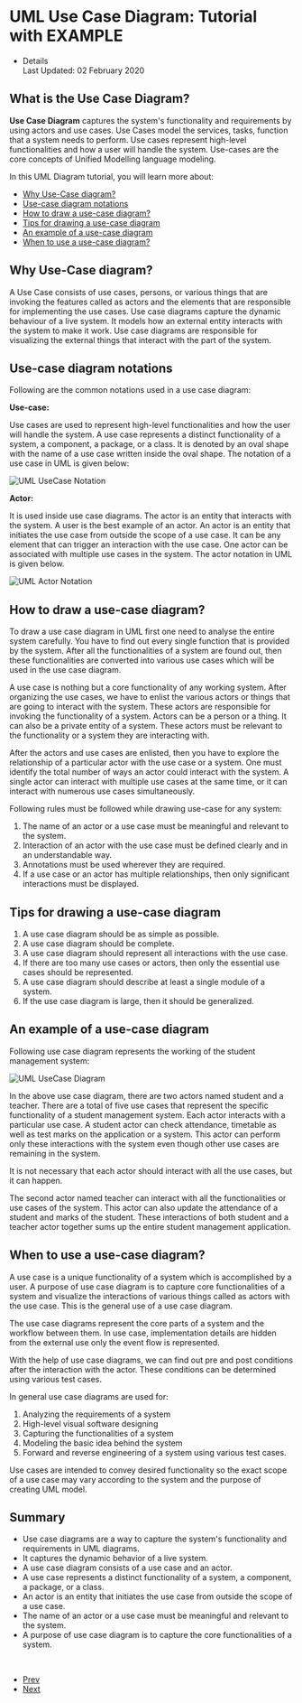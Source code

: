 <div class="item-page" itemscope="" itemtype="https://schema.org/Article">

<div class="page-header">

# UML Use Case Diagram: Tutorial with EXAMPLE

</div>

  - Details  
    <span class="icon-calendar" aria-hidden="true"></span> Last Updated:
    02 February 2020

<div itemprop="articleBody">

<div>

<div class="top-ads-boxes" style="float:left;padding-right:6px;">

<div id="div-gpt-ad-1565016699961-0">

</div>

</div>

</div>

<div>

## What is the Use Case Diagram?

**Use Case Diagram** captures the system's functionality and
requirements by using actors and use cases. Use Cases model the
services, tasks, function that a system needs to perform. Use cases
represent high-level functionalities and how a user will handle the
system. Use-cases are the core concepts of Unified Modelling language
modeling.

</div>

In this UML Diagram tutorial, you will learn more about:

  - [Why Use-Case diagram?](#2)
  - [Use-case diagram notations](#3)
  - [How to draw a use-case diagram?](#4)
  - [Tips for drawing a use-case diagram](#5)
  - [An example of a use-case diagram](#6)
  - [When to use a use-case diagram?](#7)

## <span id="2"></span>Why Use-Case diagram?

A Use Case consists of use cases, persons, or various things that are
invoking the features called as actors and the elements that are
responsible for implementing the use cases. Use case diagrams capture
the dynamic behaviour of a live system. It models how an external entity
interacts with the system to make it work. Use case diagrams are
responsible for visualizing the external things that interact with the
part of the system.

## <span id="3"></span>Use-case diagram notations

Following are the common notations used in a use case diagram:

**Use-case:**

Use cases are used to represent high-level functionalities and how the
user will handle the system. A use case represents a distinct
functionality of a system, a component, a package, or a class. It is
denoted by an oval shape with the name of a use case written inside the
oval shape. The notation of a use case in UML is given below:

![UML UseCase
Notation](./images/e16b16f2404fd121f429d6581183713301f1260c.png)

**Actor:**

It is used inside use case diagrams. The actor is an entity that
interacts with the system. A user is the best example of an actor. An
actor is an entity that initiates the use case from outside the scope of
a use case. It can be any element that can trigger an interaction with
the use case. One actor can be associated with multiple use cases in the
system. The actor notation in UML is given below.

![UML Actor
Notation](./images/72692b9e4e8e3ee72c6713a7f3b2af28e75e2e51.png)

## <span id="4"></span>How to draw a use-case diagram?

To draw a use case diagram in UML first one need to analyse the entire
system carefully. You have to find out every single function that is
provided by the system. After all the functionalities of a system are
found out, then these functionalities are converted into various use
cases which will be used in the use case diagram.

A use case is nothing but a core functionality of any working system.
After organizing the use cases, we have to enlist the various actors or
things that are going to interact with the system. These actors are
responsible for invoking the functionality of a system. Actors can be a
person or a thing. It can also be a private entity of a system. These
actors must be relevant to the functionality or a system they are
interacting with.

After the actors and use cases are enlisted, then you have to explore
the relationship of a particular actor with the use case or a system.
One must identify the total number of ways an actor could interact with
the system. A single actor can interact with multiple use cases at the
same time, or it can interact with numerous use cases simultaneously.

<div>

<div id="div-gpt-ad-9092914-1">

</div>

</div>

Following rules must be followed while drawing use-case for any system:

1.  The name of an actor or a use case must be meaningful and relevant
    to the system.
2.  Interaction of an actor with the use case must be defined clearly
    and in an understandable way.
3.  Annotations must be used wherever they are required.
4.  If a use case or an actor has multiple relationships, then only
    significant interactions must be displayed.

## <span id="5"></span>Tips for drawing a use-case diagram

1.  A use case diagram should be as simple as possible.
2.  A use case diagram should be complete.
3.  A use case diagram should represent all interactions with the use
    case.
4.  If there are too many use cases or actors, then only the essential
    use cases should be represented.
5.  A use case diagram should describe at least a single module of a
    system.
6.  If the use case diagram is large, then it should be generalized.

## <span id="6"></span>An example of a use-case diagram

Following use case diagram represents the working of the student
management system:

![UML UseCase
Diagram](./images/6d77553898e9a88479f163b43dbcd410b2ecf899.png)

In the above use case diagram, there are two actors named student and a
teacher. There are a total of five use cases that represent the specific
functionality of a student management system. Each actor interacts with
a particular use case. A student actor can check attendance, timetable
as well as test marks on the application or a system. This actor can
perform only these interactions with the system even though other use
cases are remaining in the system.

It is not necessary that each actor should interact with all the use
cases, but it can happen.

The second actor named teacher can interact with all the functionalities
or use cases of the system. This actor can also update the attendance of
a student and marks of the student. These interactions of both student
and a teacher actor together sums up the entire student management
application.

## <span id="7"></span>When to use a use-case diagram?

A use case is a unique functionality of a system which is accomplished
by a user. A purpose of use case diagram is to capture core
functionalities of a system and visualize the interactions of various
things called as actors with the use case. This is the general use of a
use case diagram.

The use case diagrams represent the core parts of a system and the
workflow between them. In use case, implementation details are hidden
from the external use only the event flow is represented.

With the help of use case diagrams, we can find out pre and post
conditions after the interaction with the actor. These conditions can be
determined using various test cases.

In general use case diagrams are used for:

1.  Analyzing the requirements of a system
2.  High-level visual software designing
3.  Capturing the functionalities of a system
4.  Modeling the basic idea behind the system
5.  Forward and reverse engineering of a system using various test
    cases.

Use cases are intended to convey desired functionality so the exact
scope of a use case may vary according to the system and the purpose of
creating UML model.

## Summary

  - Use case diagrams are a way to capture the system's functionality
    and requirements in UML diagrams.
  - It captures the dynamic behavior of a live system.
  - A use case diagram consists of a use case and an actor.
  - A use case represents a distinct functionality of a system, a
    component, a package, or a class.
  - An actor is an entity that initiates the use case from outside the
    scope of a use case.
  - The name of an actor or a use case must be meaningful and relevant
    to the system.
  - A purpose of use case diagram is to capture the core functionalities
    of a system.

 

</div>

  - [<span class="icon-chevron-left" aria-hidden="true"></span>
    <span aria-hidden="true">Prev</span>](/uml-object-diagram.html "What is UML Object Diagram? Tutorial with Example")
  - [<span aria-hidden="true">Next</span>
    <span class="icon-chevron-right" aria-hidden="true"></span>](/state-machine-transition-diagram.html "State Machine Diagram: UML Tutorial with EXAMPLE")

</div>
